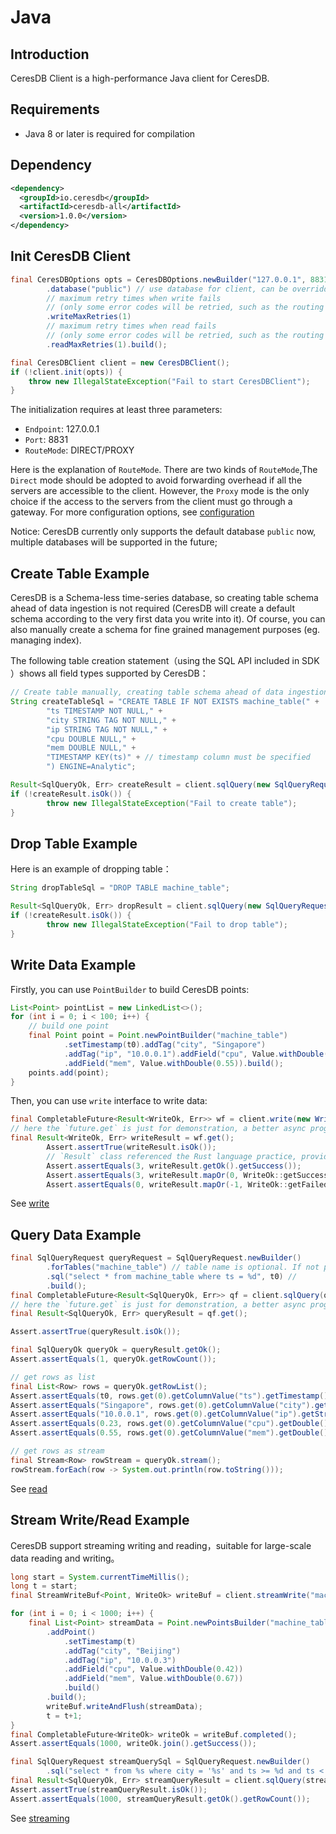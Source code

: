 # Java

## Introduction

CeresDB Client is a high-performance Java client for CeresDB.

## Requirements

- Java 8 or later is required for compilation

## Dependency

```xml
<dependency>
  <groupId>io.ceresdb</groupId>
  <artifactId>ceresdb-all</artifactId>
  <version>1.0.0</version>
</dependency>
```

## Init CeresDB Client

```java
final CeresDBOptions opts = CeresDBOptions.newBuilder("127.0.0.1", 8831, DIRECT) // CeresDB default grpc port 8831，use DIRECT RouteMode
        .database("public") // use database for client, can be overridden by the RequestContext in request
        // maximum retry times when write fails
        // (only some error codes will be retried, such as the routing table failure)
        .writeMaxRetries(1)
        // maximum retry times when read fails
        // (only some error codes will be retried, such as the routing table failure)
        .readMaxRetries(1).build();

final CeresDBClient client = new CeresDBClient();
if (!client.init(opts)) {
    throw new IllegalStateException("Fail to start CeresDBClient");
}
```

The initialization requires at least three parameters:

- `Endpoint`: 127.0.0.1
- `Port`: 8831
- `RouteMode`: DIRECT/PROXY

Here is the explanation of `RouteMode`. There are two kinds of `RouteMode`,The `Direct` mode should be adopted to avoid forwarding overhead if all the servers are accessible to the client.
However, the `Proxy` mode is the only choice if the access to the servers from the client must go through a gateway.
For more configuration options, see [configuration](https://github.com/CeresDB/ceresdb-client-java/tree/main/docs/configuration.md)

Notice: CeresDB currently only supports the default database `public` now, multiple databases will be supported in the future;

## Create Table Example

CeresDB is a Schema-less time-series database, so creating table schema ahead of data ingestion is not required (CeresDB will create a default schema according to the very first data you write into it). Of course, you can also manually create a schema for fine grained management purposes (eg. managing index).

The following table creation statement（using the SQL API included in SDK ）shows all field types supported by CeresDB：

```java
// Create table manually, creating table schema ahead of data ingestion is not required
String createTableSql = "CREATE TABLE IF NOT EXISTS machine_table(" +                                                                                              "ts TIMESTAMP NOT NULL," + //
        "ts TIMESTAMP NOT NULL," +
        "city STRING TAG NOT NULL," +
        "ip STRING TAG NOT NULL," +
        "cpu DOUBLE NULL," +
        "mem DOUBLE NULL," +
        "TIMESTAMP KEY(ts)" + // timestamp column must be specified
        ") ENGINE=Analytic";

Result<SqlQueryOk, Err> createResult = client.sqlQuery(new SqlQueryRequest(createTableSql)).get();
if (!createResult.isOk()) {
        throw new IllegalStateException("Fail to create table");
}
```

## Drop Table Example

Here is an example of dropping table：

```java
String dropTableSql = "DROP TABLE machine_table";

Result<SqlQueryOk, Err> dropResult = client.sqlQuery(new SqlQueryRequest(dropTableSql)).get();
if (!createResult.isOk()) {
        throw new IllegalStateException("Fail to drop table");
}
```

## Write Data Example

Firstly, you can use `PointBuilder` to build CeresDB points:

```java
List<Point> pointList = new LinkedList<>();
for (int i = 0; i < 100; i++) {
    // build one point
    final Point point = Point.newPointBuilder("machine_table")
            .setTimestamp(t0).addTag("city", "Singapore")
            .addTag("ip", "10.0.0.1").addField("cpu", Value.withDouble(0.23))
            .addField("mem", Value.withDouble(0.55)).build();
    points.add(point);
}
```

Then, you can use `write` interface to write data:

```java
final CompletableFuture<Result<WriteOk, Err>> wf = client.write(new WriteRequest(pointList));
// here the `future.get` is just for demonstration, a better async programming practice would be using the CompletableFuture API
final Result<WriteOk, Err> writeResult = wf.get();
        Assert.assertTrue(writeResult.isOk());
        // `Result` class referenced the Rust language practice, provides rich functions (such as mapXXX, andThen) transforming the result value to improve programming efficiency. You can refer to the API docs for detail usage.
        Assert.assertEquals(3, writeResult.getOk().getSuccess());
        Assert.assertEquals(3, writeResult.mapOr(0, WriteOk::getSuccess).intValue());
        Assert.assertEquals(0, writeResult.mapOr(-1, WriteOk::getFailed).intValue());
```

See [write](https://github.com/CeresDB/ceresdb-client-java/tree/main/docs/write.md)

## Query Data Example

```java
final SqlQueryRequest queryRequest = SqlQueryRequest.newBuilder()
        .forTables("machine_table") // table name is optional. If not provided, SQL parser will parse the `ssql` to get the table name and do the routing automaticly
        .sql("select * from machine_table where ts = %d", t0) //
        .build();
final CompletableFuture<Result<SqlQueryOk, Err>> qf = client.sqlQuery(queryRequest);
// here the `future.get` is just for demonstration, a better async programming practice would be using the CompletableFuture API
final Result<SqlQueryOk, Err> queryResult = qf.get();

Assert.assertTrue(queryResult.isOk());

final SqlQueryOk queryOk = queryResult.getOk();
Assert.assertEquals(1, queryOk.getRowCount());

// get rows as list
final List<Row> rows = queryOk.getRowList();
Assert.assertEquals(t0, rows.get(0).getColumnValue("ts").getTimestamp());
Assert.assertEquals("Singapore", rows.get(0).getColumnValue("city").getString());
Assert.assertEquals("10.0.0.1", rows.get(0).getColumnValue("ip").getString());
Assert.assertEquals(0.23, rows.get(0).getColumnValue("cpu").getDouble(), 0.0000001);
Assert.assertEquals(0.55, rows.get(0).getColumnValue("mem").getDouble(), 0.0000001);

// get rows as stream
final Stream<Row> rowStream = queryOk.stream();
rowStream.forEach(row -> System.out.println(row.toString()));
```

See [read](https://github.com/CeresDB/ceresdb-client-java/tree/main/docs/read.md)

## Stream Write/Read Example

CeresDB support streaming writing and reading，suitable for large-scale data reading and writing。

```java
long start = System.currentTimeMillis();
long t = start;
final StreamWriteBuf<Point, WriteOk> writeBuf = client.streamWrite("machine_table");

for (int i = 0; i < 1000; i++) {
    final List<Point> streamData = Point.newPointsBuilder("machine_table")
        .addPoint()
            .setTimestamp(t)
            .addTag("city", "Beijing")
            .addTag("ip", "10.0.0.3")
            .addField("cpu", Value.withDouble(0.42))
            .addField("mem", Value.withDouble(0.67))
            .build()
        .build();
        writeBuf.writeAndFlush(streamData);
        t = t+1;
}
final CompletableFuture<WriteOk> writeOk = writeBuf.completed();
Assert.assertEquals(1000, writeOk.join().getSuccess());

final SqlQueryRequest streamQuerySql = SqlQueryRequest.newBuilder()
        .sql("select * from %s where city = '%s' and ts >= %d and ts < %d", "machine_table", "Beijing", start, t).build();
final Result<SqlQueryOk, Err> streamQueryResult = client.sqlQuery(streamQuerySql).get();
Assert.assertTrue(streamQueryResult.isOk());
Assert.assertEquals(1000, streamQueryResult.getOk().getRowCount());
```

See [streaming](https://github.com/CeresDB/ceresdb-client-java/tree/main/docs/streaming.md)
